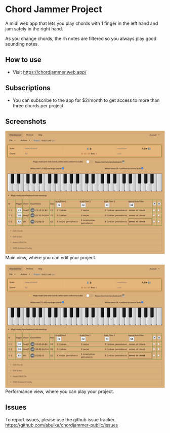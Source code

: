 # Chord Jammer Project

A midi web app that lets you play chords with 1 finger in the left hand
and jam safely in the right hand.

As you change chords, the rh notes are filtered so you always play good sounding notes.

## How to use

- Visit https://chordjammer.web.app/

## Subscriptions

- You can subscribe to the app for $2/month to get access to more than three chords per project.

## Screenshots

![Screenshot](doco/screenshot1.png)
Main view, where you can edit your project.

![Screenshot](doco/screenshot1.png)
Performance view, where you can play your project.

## Issues

To report issues, please use the github issue tracker.
https://github.com/abulka/chordjammer-public/issues
